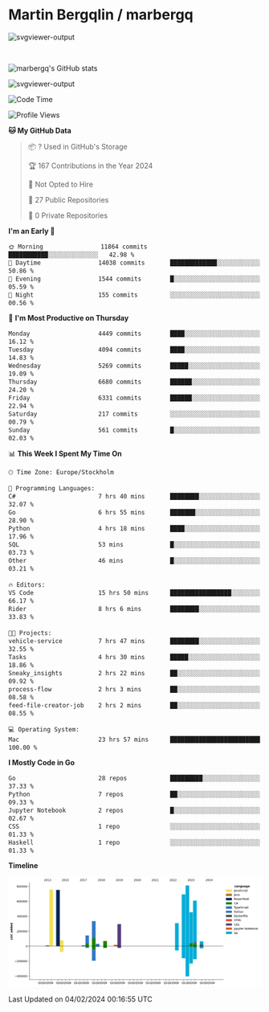 # Martin Bergqlin / marbergq

![svgviewer-output](https://user-images.githubusercontent.com/2405410/206014777-22d41ecb-c24f-421d-b7d9-bba2cb5bb0de.svg)

<br>

<!--- [![Martin's Week](https://github-readme-stats.vercel.app/api/wakatime?username=marbergq&theme=dark)](https://github.com/anuraghazra/github-readme-stats) -->

![marbergq's GitHub stats](https://github-readme-stats.vercel.app/api?username=marbergq&count_private=true&show_icons=true)

![svgviewer-output](https://wakatime.com/badge/user/3f0a2069-6683-4e19-9a4a-7d21ea815067.svg)

<!--START_SECTION:waka-->
![Code Time](http://img.shields.io/badge/Code%20Time-3%2C697%20hrs%2025%20mins-blue)

![Profile Views](http://img.shields.io/badge/Profile%20Views-0-blue)

**🐱 My GitHub Data** 

> 📦 ? Used in GitHub's Storage 
 > 
> 🏆 167 Contributions in the Year 2024
 > 
> 🚫 Not Opted to Hire
 > 
> 📜 27 Public Repositories 
 > 
> 🔑 0 Private Repositories 
 > 
**I'm an Early 🐤** 

```text
🌞 Morning                11864 commits       ███████████░░░░░░░░░░░░░░   42.98 % 
🌆 Daytime                14038 commits       █████████████░░░░░░░░░░░░   50.86 % 
🌃 Evening                1544 commits        █░░░░░░░░░░░░░░░░░░░░░░░░   05.59 % 
🌙 Night                  155 commits         ░░░░░░░░░░░░░░░░░░░░░░░░░   00.56 % 
```
📅 **I'm Most Productive on Thursday** 

```text
Monday                   4449 commits        ████░░░░░░░░░░░░░░░░░░░░░   16.12 % 
Tuesday                  4094 commits        ████░░░░░░░░░░░░░░░░░░░░░   14.83 % 
Wednesday                5269 commits        █████░░░░░░░░░░░░░░░░░░░░   19.09 % 
Thursday                 6680 commits        ██████░░░░░░░░░░░░░░░░░░░   24.20 % 
Friday                   6331 commits        ██████░░░░░░░░░░░░░░░░░░░   22.94 % 
Saturday                 217 commits         ░░░░░░░░░░░░░░░░░░░░░░░░░   00.79 % 
Sunday                   561 commits         █░░░░░░░░░░░░░░░░░░░░░░░░   02.03 % 
```


📊 **This Week I Spent My Time On** 

```text
🕑︎ Time Zone: Europe/Stockholm

💬 Programming Languages: 
C#                       7 hrs 40 mins       ████████░░░░░░░░░░░░░░░░░   32.07 % 
Go                       6 hrs 55 mins       ███████░░░░░░░░░░░░░░░░░░   28.90 % 
Python                   4 hrs 18 mins       ████░░░░░░░░░░░░░░░░░░░░░   17.96 % 
SQL                      53 mins             █░░░░░░░░░░░░░░░░░░░░░░░░   03.73 % 
Other                    46 mins             █░░░░░░░░░░░░░░░░░░░░░░░░   03.21 % 

🔥 Editors: 
VS Code                  15 hrs 50 mins      █████████████████░░░░░░░░   66.17 % 
Rider                    8 hrs 6 mins        ████████░░░░░░░░░░░░░░░░░   33.83 % 

🐱‍💻 Projects: 
vehicle-service          7 hrs 47 mins       ████████░░░░░░░░░░░░░░░░░   32.55 % 
Tasks                    4 hrs 30 mins       █████░░░░░░░░░░░░░░░░░░░░   18.86 % 
Sneaky_insights          2 hrs 22 mins       ██░░░░░░░░░░░░░░░░░░░░░░░   09.92 % 
process-flow             2 hrs 3 mins        ██░░░░░░░░░░░░░░░░░░░░░░░   08.58 % 
feed-file-creator-job    2 hrs 2 mins        ██░░░░░░░░░░░░░░░░░░░░░░░   08.55 % 

💻 Operating System: 
Mac                      23 hrs 57 mins      █████████████████████████   100.00 % 
```

**I Mostly Code in Go** 

```text
Go                       28 repos            █████████░░░░░░░░░░░░░░░░   37.33 % 
Python                   7 repos             ██░░░░░░░░░░░░░░░░░░░░░░░   09.33 % 
Jupyter Notebook         2 repos             █░░░░░░░░░░░░░░░░░░░░░░░░   02.67 % 
CSS                      1 repo              ░░░░░░░░░░░░░░░░░░░░░░░░░   01.33 % 
Haskell                  1 repo              ░░░░░░░░░░░░░░░░░░░░░░░░░   01.33 % 
```



**Timeline**

![Lines of Code chart](https://raw.githubusercontent.com/marbergq/marbergq/main/assets/bar_graph.png)


 Last Updated on 04/02/2024 00:16:55 UTC
<!--END_SECTION:waka-->

